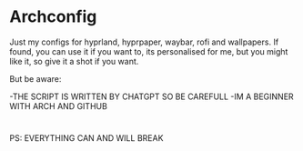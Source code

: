 # Archconfig
Just my configs for hyprland, hyprpaper, waybar, rofi and wallpapers. If found, you can use it if you want to, its personalised for me, but you might like it, so give it a shot if you want.

But be aware:

-THE SCRIPT IS WRITTEN BY CHATGPT SO BE CAREFULL 
-IM A BEGINNER WITH ARCH AND GITHUB



#
PS: EVERYTHING CAN AND WILL BREAK
